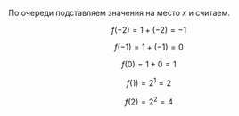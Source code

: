 По очереди подставляем значения на место $x$ и считаем.

$$ f(-2) = 1 + (-2) = -1 $$

$$ f(-1) = 1 + (-1) = 0 $$

$$ f(0) = 1 + 0 = 1 $$

$$ f(1) = 2^1 = 2 $$

$$ f(2) = 2^2 = 4 $$